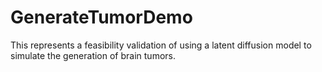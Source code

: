 # GenerateTumorDemo
This represents a feasibility validation of using a latent diffusion model to simulate the generation of brain tumors.
